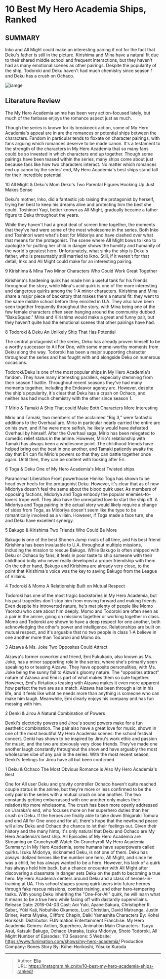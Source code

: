 # 10 Best My Hero Academia Ships, Ranked


## SUMMARY 


 Inko and All Might could make an interesting pairing if not for the fact that Deku&#39;s father is still in the picture. 
 Kirishima and Mina have a natural fit due to their shared middle school and frequent interactions, but they haven&#39;t had as many emotional scenes as other pairings. 
 Despite the popularity of the ship, Todoroki and Deku haven&#39;t had much chemistry since season 1 and Deku has a crush on Ochaco. 

![iamge](https://static1.srcdn.com/wordpress/wp-content/uploads/2023/12/my-hero-academia-best-ships.jpg)

## Literature Review
The My Hero Academia anime has been very action-focused lately, but much of the fanbase enjoys the romance aspect just as much. 




Though the series is known for its breakneck action, some of My Hero Academia&#39;s appeal are in are the romances or potential ships between the characters. Fandom in particular tends to fixxate on character pairings, with fans arguing which romances deserve to be made canon.
It&#39;s a testament to the strength of the characters in My Hero Academia that so many fans could be so invested in which characters end up together. Though some pairings have been teased within the series, many ships come about just because fans like how two characters interact. No matter which romances end up canon by the series&#39; end, My Hero Academia&#39;s best ships stand tall for their incredible potential.









 








 10  All Might &amp; Deku&#39;s Mom 
Deku&#39;s Two Parental Figures Hooking Up Just Makes Sense
        

Deku&#39;s mother, Inko, did a fantastic job raising the protagonist by herself, trying her best to keep his dreams alive and protecting him the best she could. Toshinori Yagi, better known as All Might, gradually became a father figure to Deku throughout the years.


While they haven&#39;t had a great deal of screen time together, the moments that they&#39;ve had were some of the most wholesome in the series. Both Inko and Toshinori want what&#39;s best for Midoriya and have clashed over what that means for the protagonist. The scene where All Might bows to Ikno to apologize for putting her child in danger shows the humility and humanity of the world&#39;s greatest hero. Unfortunately, what sinks the ship is Deku&#39;s father, who is presumably still married to Ikno. Still, if it weren&#39;t for that detail, Inko and All Might could make for an interesting pairing.





 9  Kirishima &amp; Mina 
Two Minor Characters Who Could Work Great Together
        

Kirishima&#39;s hardening quirk has made him a useful tank for his friends throughout the story, while Mina&#39;s acid quirk is one of the more interesting and dangerous quirks among the 1-A minor characters. Kirishima and Mina share a major piece of backstory that makes them a natural fit: they went to the same middle school before they enrolled in U.A. They also have been seen together frequently throughout the story, with Mina being one of the few female characters often seen hanging around the community dubbed &#34;BakuSquad.&#34; Mina and Kirishima would make a great and funny pair, but they haven&#39;t quite had the emotional scenes that other pairings have had.





 8  Todoroki &amp; Deku 
An Unlikely Ship That Has Potential


 







The central protagonist of the series, Deku has already proven himself to be a worthy successor to All For One, with some meme-worthy moments from Deku along the way. Todoroki has been a major supporting character throughout the series and has fought with and alongside Deku on numerous occasions.


Todoroki/Deku is one of the most popular ships in My Hero Academia&#39;s fandom. They have many interesting parallels, especially stemming from their season 1 battle. Throughout recent seasons they&#39;ve had many moments together, including the Endeavor agency arc. However, despite the ship&#39;s popularity, it&#39;s clear that Deku has a crush on Ochaco, and neither has had much chemistry with the other since season 1.





 7  Mirio &amp; Tamaki 
A Ship That could Make Both Characters More Interesting
        

Mirio and Tamaki, two members of the acclaimed &#34;Big 3,&#34; were fantastic additions to the Overhaul arc. Mirio in particular nearly carried the entire arc on his own, and if he were more selfish, he likely would have defeated Overhaul by himself. After the Overhaul saga, Mirio has been relegated to comedic relief status in the anime. However, Mirio&#39;s relationship with Tamaki has always been a wholesome point. The childhood friends have helped bring out the best in one another, and Tamaki patiently awaits the day that Eri can fix Mirio&#39;s powers so that they can battle together once again. Until then, they can be content with looking after Eri.





 6  Toga &amp; Deku 
One of My Hero Academia&#39;s Most Twisted ships


 







Paranormal Liberation Front powerhouse Himiko Toga has shown to be head over heels for the protagonist Deku. However, it&#39;s clear that as of now Midoriya doesn&#39;t feel the same about the blood quirk user. As members of opposing factions, Midoriya and Toga embody the popular enemies-to-lovers trope well. They also have the unrequited love to start the ship off. A Midoriya and Toga pairing in the actual story would likely require a change of sides from Toga, as Midoriya doesn&#39;t seem like the type to be romantically involved as a villain. However, if Toga made a face turn, she and Deku have excellent synergy.





 5  Bakugo &amp; Kirishima 
Two Friends Who Could Be More
        

Bakugo is one of the best Shonen Jump rivals of all time, and his best friend Kirishima has been invaluable to U.A. throughout multiple missions, including the mission to rescue Bakugo. While Bakugo is often shipped with Deku or Ochaco by fans, it feels in poor taste to ship someone with their childhood bully who never really developed a proper friendship with them. On the other hand, Bakugo and Kirishima are already very close, to the point that Kirishima&#39;s voice was the key to saving Bakugo from the League of Villains.





 4  Todoroki &amp; Momo 
A Relationship Built on Mutual Respect
        

 Todoroki has one of the most tragic backstories in My Hero Academia, but his past tragedies don&#39;t stop him from moving forward and making friends. Even despite his introverted nature, he&#39;s met plenty of people like Momo Yaorozu who care about him deeply. Momo and Todoroki are often seen as a pair in the anime, going on missions together or working together in class. Momo and Todoroki are shown to have a deep respect for one another, both acknowledging the other&#39;s power and intelligence. Relationships are built on mutual respect, and it&#39;s arguable that no two people in class 1-A believe in one another more than Todoroki and Momo do.





 3  Aizawa &amp; Ms. Joke 
Two Opposites Could Attract
        

Aizawa&#39;s former coworker and friend, Emi Fukukado, also known as Ms. Joke, has a minor supporting role in the series, where she&#39;s primarily seen speaking to or teasing Aizawa. They have opposite personalities, with Ms. Joke being the sunny foil to Aizwa&#39;s gloomy nature. The &#34;opposites attract&#34; nature of Aizawa and Emi is part of what makes them so cute together. However, Emi&#39;s flirtatious teasing with Aizawa makes it even more apparent how perfect the two are as a match. Aizawa has been through a lot in his life, and it feels like what he needs more than anything is someone who can make him laugh. Meanwhile, Emi clearly enjoys his company and has fun messing with him.





 2  Denki &amp; Jirou 
A Natural Combination of Powers
        

Denki&#39;s electricity powers and Jirou&#39;s sound powers make for a fun aesthetic combination. The pair also have a great love for music, shown in one of the most beautiful My Hero Academia scenes: the school festival concert. Denki has shown to be inspired by Jirou&#39;s work ethic and passion for music, and the two are obviously very close friends. They&#39;ve made one another laugh constantly throughout the show and have arguably the most wholesome vibe of any pair in the series. With the most recent season, Denki&#39;s feelings for Jirou have all but been confirmed.





 1  Deku &amp; Ochaco 
The Most Obvious Romance is Also My Hero Academia&#39;s Best


 







One for All user Deku and gravity controller Ochaco haven&#39;t quite reached couple status in the anime, but they&#39;re more or less confirmed to be the only pair in the series with a mutual crush on one another. The two constantly getting embarrassed with one another only makes their relationship more wholesome. The crush has been more openly addressed on Uraraka&#39;s end, who focuses more on her superhero duties than her crush on Deku.
If the heroes are finally able to take down Shigaraki Tomura and end All for One once and for all, there&#39;s hope that the newfound peace will allow Deku and Ochaco the chance to let their feelings out. Given their history and the many hints, it&#39;s only natural that Deku and Ochaco are My Hero Academia&#39;s best ship.
All Episodes of My Hero Academia are Streaming on Crunchyroll!
Watch On Crunchyroll
               My Hero Academia   Summary:   In My Hero Academia, some humans have superpowers called quirks. Izuku Midoriya, nicknamed Deku, is not one of them. Deku has always idolized heroes like the number one hero, All Might, and since he was a child, he has always wanted to be a hero. However, his lack of a quirk has always held him back, but a chance encounter with All Might after discovering a classmate in danger sets Deku on the path to becoming a true hero. My Hero Academia centers around Deku and a class of heroes-in-training at UA. This school shapes young quirk users into future heroes through fake rescue missions, combat training, and other hero-tempering tasks. With young Deku inheriting the &#34;One-For-All&#34; quirk, he will learn what it means to be a true hero while facing off with dastardly supervillains.    Release Date:   2016-04-03    Cast:   Aoi Yuki, Ayane Sakura, Christopher R. Sabat, Yûki Kaji, Nobuhiko Okamoto, Luci Christian, David Matranga, Justin Briner, Kenta Miyake, Clifford Chapin, Daiki Yamashita    Characters By:   Kohei Horikoshi    Distributor:   FUNimation Entertainment    Franchise:   My Hero Academia    Genres:   Action, Superhero, Animation    Main Characters:   Tsuyu Asui, Katsuki Bakugo, Ochaco Uraraka, Izuku Midoriya, Shoto Todoroki, All Might    Number of Episodes:   113    Seasons:   5    Website:   https://www.funimation.com/shows/my-hero-academia/    Production Company:   Bones    Story By:   Kōhei Horikoshi, Yōsuke Kuroda      

---

> Author: [Ella](https://instagram.hk.cn/)  
> URL: https://instagram.hk.cn/tv/10-best-my-hero-academia-ships-ranked/  

